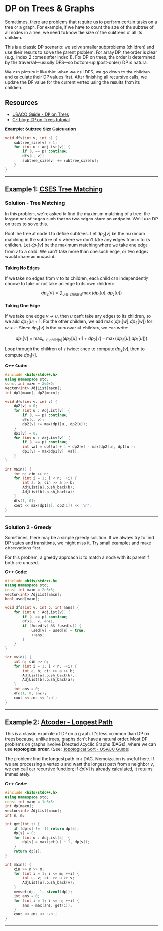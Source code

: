 
# DP on Trees & Graphs

Sometimes, there are problems that require us to perform certain tasks on a tree or a graph. For example, if we have to count the size of the subtree of all nodes in a tree, we need to know the size of the subtrees of all its children.

This is a classic DP scenario: we solve smaller subproblems (children) and use their results to solve the parent problem. For array DP, the order is clear (e.g., index $2$ comes after index $1$). For DP on trees, the order is determined by the traversal—usually DFS—so bottom-up (post-order) DP is natural.

We can picture it like this: when we call DFS, we go down to the children and calculate their DP values first. After finishing all recursive calls, we update the DP value for the current vertex using the results from its children.

## Resources

- [USACO Guide - DP on Trees](https://usaco.guide/gold/dp-trees)
- [CF blog: DP on Trees tutorial](https://codeforces.com/blog/entry/20935)

**Example: Subtree Size Calculation**

```cpp
void dfs(int v, int p) {
    subtree_size[v] = 1;
    for (int u : AdjList[v]) {
        if (u == p) continue;
        dfs(u, v);
        subtree_size[v] += subtree_size[u];
    }
}
```

---

## Example 1: [CSES Tree Matching](https://cses.fi/problemset/task/1130)

### Solution - Tree Matching

In this problem, we're asked to find the maximum matching of a tree: the largest set of edges such that no two edges share an endpoint. We'll use DP on trees to solve this.

Root the tree at node $1$ to define subtrees. Let $dp_2[v]$ be the maximum matching in the subtree of $v$ where we don't take any edges from $v$ to its children. Let $dp_1[v]$ be the maximum matching where we take one edge from $v$ to a child. We can't take more than one such edge, or two edges would share an endpoint.

#### Taking No Edges

If we take no edges from $v$ to its children, each child can independently choose to take or not take an edge to its own children:

$$
dp_2[v] = \sum_{u \in child(v)} \max(dp_1[u], dp_2[u])
$$

#### Taking One Edge

If we take one edge $v \to u$, then $u$ can't take any edges to its children, so we add $dp_2[u] + 1$. For the other children, we add $\max(dp_1[w], dp_2[w])$ for $w \neq u$. Since $dp_2[v]$ is the sum over all children, we can write:

$$
dp_1[v] = \max_{u \in child(v)} (dp_2[u] + 1 + dp_2[v] - \max(dp_2[u], dp_1[u]))
$$

Loop through the children of $v$ twice: once to compute $dp_2[v]$, then to compute $dp_1[v]$.

**C++ Code:**

```cpp
#include <bits/stdc++.h>
using namespace std;
const int maxn = 2e5+5;
vector<int> AdjList[maxn];
int dp1[maxn], dp2[maxn];

void dfs(int v, int p) {
    dp2[v] = 0;
    for (int u : AdjList[v]) {
        if (u == p) continue;
        dfs(u, v);
        dp2[v] += max(dp1[u], dp2[u]);
    }
    dp1[v] = 0;
    for (int u : AdjList[v]) {
        if (u == p) continue;
        int val = dp2[u] + 1 + dp2[v] - max(dp2[u], dp1[u]);
        dp1[v] = max(dp1[v], val);
    }
}

int main() {
    int n; cin >> n;
    for (int i = 1; i < n; ++i) {
        int a, b; cin >> a >> b;
        AdjList[a].push_back(b);
        AdjList[b].push_back(a);
    }
    dfs(1, 0);
    cout << max(dp1[1], dp2[1]) << '\n';
}
```

---

### Solution 2 - Greedy

Sometimes, there may be a simple greedy solution. If we always try to find DP states and transitions, we might miss it. Try small examples and make observations first.

For this problem, a greedy approach is to match a node with its parent if both are unused.

**C++ Code:**

```cpp
#include <bits/stdc++.h>
using namespace std;
const int maxn = 2e5+5;
vector<int> AdjList[maxn];
bool used[maxn];

void dfs(int v, int p, int &ans) {
    for (int u : AdjList[v]) {
        if (u == p) continue;
        dfs(u, v, ans);
        if (!used[v] && !used[u]) {
            used[v] = used[u] = true;
            ++ans;
        }
    }
}

int main() {
    int n; cin >> n;
    for (int i = 1; i < n; ++i) {
        int a, b; cin >> a >> b;
        AdjList[a].push_back(b);
        AdjList[b].push_back(a);
    }
    int ans = 0;
    dfs(1, 0, ans);
    cout << ans << '\n';
}
```

---

## Example 2: [Atcoder - Longest Path](https://atcoder.jp/contests/dp/tasks/dp_g)

This is a classic example of DP on a graph. It's less common than DP on trees because, unlike trees, graphs don't have a natural order. Most DP problems on graphs involve Directed Acyclic Graphs (DAGs), where we can use **topological order**. (See: [Topological Sort - USACO Guide](https://usaco.guide/gold/toposort))

The problem: find the longest path in a DAG. Memoization is useful here. If we are processing a vertex $u$ and want the longest path from a neighbor $v$, we can call our recursive function; if $dp[v]$ is already calculated, it returns immediately.

**C++ Code:**

```cpp
#include <bits/stdc++.h>
using namespace std;
const int maxn = 1e5+5;
int dp[maxn];
vector<int> AdjList[maxn];
int n, m;

int get(int s) {
    if (dp[s] != -1) return dp[s];
    dp[s] = 0;
    for (int u : AdjList[s]) {
        dp[s] = max(get(u) + 1, dp[s]);
    }
    return dp[s];
}

int main() {
    cin >> n >> m;
    for (int i = 1; i <= m; ++i) {
        int u, v; cin >> u >> v;
        AdjList[u].push_back(v);
    }
    memset(dp, -1, sizeof(dp));
    int ans = 0;
    for (int i = 1; i <= n; ++i) {
        ans = max(ans, get(i));
    }
    cout << ans << '\n';
}
```

---